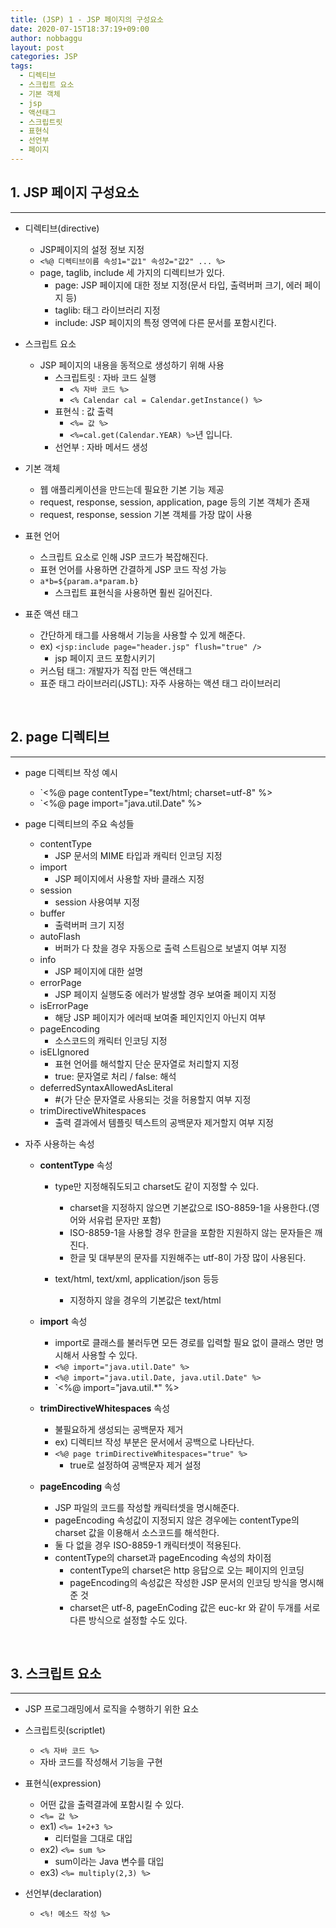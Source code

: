 ```yaml
---
title: (JSP) 1 - JSP 페이지의 구성요소
date: 2020-07-15T18:37:19+09:00
author: nobbaggu
layout: post
categories: JSP
tags:
  - 디렉티브
  - 스크립트 요소
  - 기본 객체
  - jsp
  - 액션태그
  - 스크립트릿
  - 표현식
  - 선언부
  - 페이지
---
```


## 1. JSP 페이지 구성요소 ##
----
	
+ 디렉티브(directive)
	+ JSP페이지의 설정 정보 지정
	+ `<%@ 디렉티브이름 속성1="값1" 속성2="값2" ... %>`
	+ page, taglib, include 세 가지의 디렉티브가 있다.
		+ page: JSP 페이지에 대한 정보 지정(문서 타입, 출력버퍼 크기, 에러 페이지 등)
		+ taglib: 태그 라이브러리 지정
		+ include: JSP 페이지의 특정 영역에 다른 문서를 포함시킨다.

+ 스크립트 요소
	+ JSP 페이지의 내용을 동적으로 생성하기 위해 사용
		+ 스크립트릿 : 자바 코드 실행
			+ `<% 자바 코드 %>`
			+ `<% Calendar cal = Calendar.getInstance() %>`
		+ 표현식 : 값 출력
			+ `<%= 값 %>`
			+ `<%=cal.get(Calendar.YEAR) %>`년 입니다.
		+ 선언부 : 자바 메서드 생성
		
+ 기본 객체
	+ 웹 애플리케이션을 만드는데 필요한 기본 기능 제공
	+ request, response, session, application, page 등의 기본 객체가 존재
	+ request, response, session 기본 객체를 가장 많이 사용
	
+ 표현 언어
	+ 스크립트 요소로 인해 JSP 코드가 복잡해진다.
	+ 표현 언어를 사용하면 간결하게 JSP 코드 작성 가능
	+ `a*b=${param.a*param.b}`
		+ 스크립트 표현식을 사용하면 훨씬 길어진다.
	
+ 표준 액션 태그
	+ 간단하게 태그를 사용해서 기능을 사용할 수 있게 해준다.
	+ ex) `<jsp:include page="header.jsp" flush="true" />`
		+ jsp 페이지 코드 포함시키기
	+ 커스텀 태그: 개발자가 직접 만든 액션태그
	+ 표준 태그 라이브러리(JSTL): 자주 사용하는 액션 태그 라이브러리

<br>

## 2. page 디렉티브 ##
----

+ page 디렉티브 작성 예시
	+ `<%@ page contentType="text/html; charset=utf-8" %>
	+ `<%@ page import="java.util.Date" %>
	
+ page 디렉티브의 주요 속성들
	+ contentType
		+ JSP 문서의 MIME 타입과 캐릭터 인코딩 지정
	+ import
		+ JSP 페이지에서 사용할 자바 클래스 지정
	+ session
		+ session 사용여부 지정
	+ buffer
		+ 출력버퍼 크기 지정
	+ autoFlash
		+ 버퍼가 다 찼을 경우 자동으로 출력 스트림으로 보낼지 여부 지정
	+ info
		+ JSP 페이지에 대한 설명
	+ errorPage
		+ JSP 페이지 실행도중 에러가 발생할 경우 보여줄 페이지 지정
	+ isErrorPage
		+ 해당 JSP 페이지가 에러때 보여줄 페인지인지 아닌지 여부
	+ pageEncoding
		+ 소스코드의 캐릭터 인코딩 지정
	+ isELIgnored
		+ 표현 언어를 해석할지 단순 문자열로 처리할지 지정
		+ true: 문자열로 처리 / false: 해석
	+ deferredSyntaxAllowedAsLiteral
		+ #{가 단순 문자열로 사용되는 것을 허용할지 여부 지정
	+ trimDirectiveWhitespaces
		+ 출력 결과에서 템플릿 텍스트의 공백문자 제거할지 여부 지정
	
+ 자주 사용하는 속성
	+ **contentType** 속성
		+ type만 지정해줘도되고 charset도 같이 지정할 수 있다.
			+ charset을 지정하지 않으면 기본값으로 ISO-8859-1을 사용한다.(영어와 서유럽 문자만 포함)
			+ ISO-8859-1을 사용할 경우 한글을 포함한 지원하지 않는 문자들은 깨진다.
			+ 한글 및 대부분의 문자를 지원해주는 utf-8이 가장 많이 사용된다.
		
		+ text/html, text/xml, application/json 등등
			+ 지정하지 않을 경우의 기본값은 text/html

	+ **import** 속성
		+ import로 클래스를 불러두면 모든 경로를 입력할 필요 없이 클래스 명만 명시해서 사용할 수 있다.
		+ `<%@ import="java.util.Date" %>`
		+ `<%@ import="java.util.Date, java.util.Date" %>`
		+ `<%@ import="java.util.*" %>
		
	+ **trimDirectiveWhitespaces** 속성
		+ 불필요하게 생성되는 공백문자 제거
		+ ex) 디렉티브 작성 부분은 문서에서 공백으로 나타난다.
		+ `<%@ page trimDirectiveWhitespaces="true" %>`
			+ true로 설정하여 공백문자 제거 설정
			
	+ **pageEncoding** 속성
		+ JSP 파일의 코드를 작성할 캐릭터셋을 명시해준다.
		+ pageEncoding 속성값이 지정되지 않은 경우에는 contentType의 charset 값을 이용해서 소스코드를 해석한다.
		+ 둘 다 없을 경우 ISO-8859-1 캐릭터셋이 적용된다.
		+ contentType의 charset과 pageEncoding 속성의 차이점
			+ contentType의 charset은 http 응답으로 오는 페이지의 인코딩
			+ pageEncoding의 속성값은 작성한 JSP 문서의 인코딩 방식을 명시해 준 것
			+ charset은 utf-8, pageEnCoding 값은 euc-kr 와 같이 두개를 서로 다른 방식으로 설정할 수도 있다.
			
<br>

## 3. 스크립트 요소 ##
----

+ JSP 프로그래밍에서 로직을 수행하기 위한 요소

+ 스크립트릿(scriptlet)
	+ `<% 자바 코드 %>`
	+ 자바 코드를 작성해서 기능을 구현
	
+ 표현식(expression)
	+ 어떤 값을 출력결과에 포함시킬 수 있다.
	+ `<%= 값 %>`
	+ ex1) `<%= 1+2+3 %>`
		+ 리터럴을 그대로 대입
	+ ex2) `<%= sum %>`
		+ sum이라는 Java 변수를 대입
	+ ex3) `<%= multiply(2,3) %>`
		
+ 선언부(declaration)
	+ `<%! 메소드 작성 %>`
		
<br>
